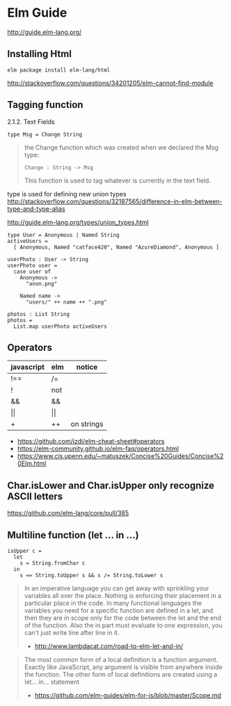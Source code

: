 # Elm Guide

http://guide.elm-lang.org/

## Installing Html

`elm package install elm-lang/html`

http://stackoverflow.com/questions/34201205/elm-cannot-find-module

## Tagging function

2.1.2. Text Fields

`type Msg = Change String`

> the Change function which was created when we declared the Msg type:
>
> `Change : String -> Msg`
>
> This function is used to tag whatever is currently in the text field.

type is used for defining new union types http://stackoverflow.com/questions/32187565/difference-in-elm-between-type-and-type-alias

http://guide.elm-lang.org/types/union_types.html

```
type User = Anonymous | Named String
activeUsers =
  [ Anonymous, Named "catface420", Named "AzureDiamond", Anonymous ]

userPhoto : User -> String
userPhoto user =
  case user of
    Anonymous ->
      "anon.png"

    Named name ->
      "users/" ++ name ++ ".png"

photos : List String
photos =
  List.map userPhoto activeUsers
```

## Operators

| javascript | elm  | notice     |
| ---        | ---  | ---        |
| !==        | /=   |            |
| !          | not  |            |
| &&         | &&   |            |
| \|\|       | \|\| |            |
| +          | ++   | on strings |

- https://github.com/izdi/elm-cheat-sheet#operators
- https://elm-community.github.io/elm-faq/operators.html
- https://www.cis.upenn.edu/~matuszek/Concise%20Guides/Concise%20Elm.html

## Char.isLower and Char.isUpper only recognize ASCII letters

https://github.com/elm-lang/core/pull/385

## Multiline function (let ... in ...)

```
isUpper c =
  let
    s = String.fromChar c
  in
    s == String.toUpper s && s /= String.toLower s
```

> In an imperative language you can get away with sprinkling your variables all over the place. Nothing is enforcing their placement in a particular place in the code.
> In many functional languages the variables you need for a specific function are defined in a let, and then they are in scope only for the code between the let and the end of the function.
> Also the in part must evaluate to one expression, you can't just write line after line in it.
> - http://www.lambdacat.com/road-to-elm-let-and-in/

> The most common form of a local definition is a function argument. Exactly like JavaScript, any argument is visible from anywhere inside the function.
> The other form of local definitions are created using a let... in... statement
> - https://github.com/elm-guides/elm-for-js/blob/master/Scope.md

